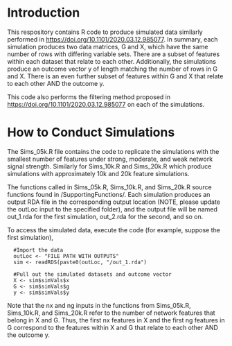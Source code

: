 # Introduction

This respository contains R code to produce simulated data similarly performed in https://doi.org/10.1101/2020.03.12.985077. In summary, each simulation produces two data matrices, G and X, which have the same number of rows with differing variable sets. There are a subset of features within each dataset that relate to each other. Additionally, the simulations produce an outcome vector y of length matching the number of rows in G and X. There is an even further subset of features within G and X that relate to each other AND the outcome y.

This code also performs the filtering method proposed in https://doi.org/10.1101/2020.03.12.985077 on each of the simulations.

# How to Conduct Simulations

The Sims_05k.R file contains the code to replicate the simulations with the smallest number of features under strong, moderate, and weak network signal strength. Similarly for Sims_10k.R and Sims_20k.R which produce simulations with approximately 10k and 20k feature simulations.

The functions called in Sims_05k.R, Sims_10k.R, and Sims_20k.R source functions found in /SupportingFunctions/. Each simulation produces an output RDA file in the corresponding output location (NOTE, please update the outLoc input to the specified folder), and the output file will be named out_1.rda for the first simulation, out_2.rda for the second, and so on.

To access the simulated data, execute the code (for example, suppose the first simulation),

```{r}
  #Import the data
  outLoc <- "FILE PATH WITH OUTPUTS"
  sim <- readRDS(paste0(outLoc, "/out_1.rda")
  
  #Pull out the simulated datasets and outcome vector
  X <- sim$simVals$x
  G <- sim$simVals$g
  y <- sim$simVals$y
```

Note that the nx and ng inputs in the functions from Sims_05k.R, Sims_10k.R, and Sims_20k.R refer to the number of network features that belong in X and G. Thus, the first nx features in X and the first ng features in G correspond to the features within X and G that relate to each other AND the outcome y.
